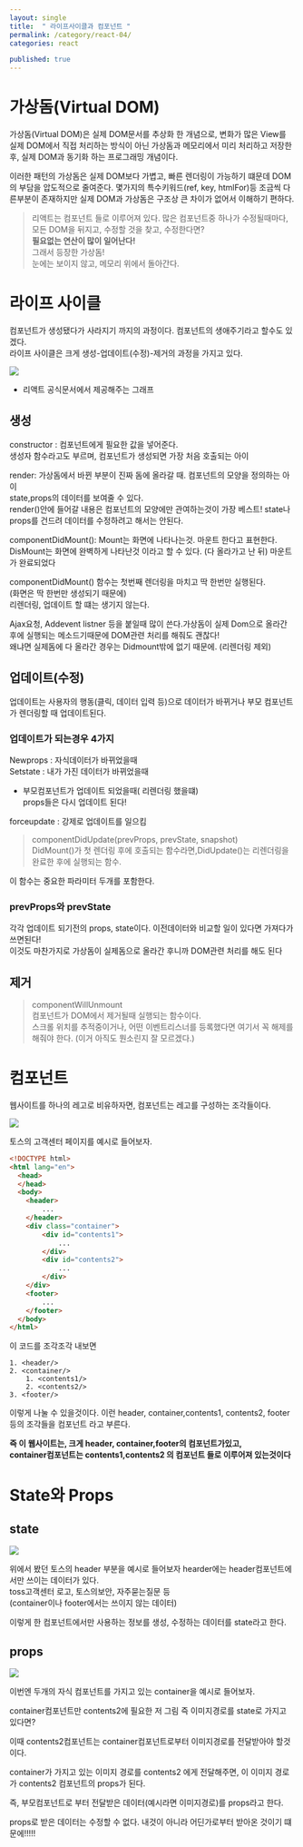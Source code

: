 ```yaml
---
layout: single
title:  " 라이프사이클과 컴포넌트 "
permalink: /category/react-04/
categories: react

published: true
---
```


# 가상돔(Virtual DOM)

가상돔(Virtual DOM)은 실제 DOM문서를 추상화 한 개념으로, 변화가 많은 View를 실제 DOM에서 직접 처리하는 방식이 아닌 가상돔과 메모리에서 미리 처리하고 저장한 후, 실제 DOM과 동기화 하는 프로그래밍 개념이다.  

이러한 패턴의 가상돔은 실제 DOM보다 가볍고, 빠른 렌더링이 가능하기 떄문데 DOM의 부담을 압도적으로 줄여준다. 몇가지의 특수키워드(ref, key, htmlFor)등 조금씩 다른부분이 존재하지만 실제 DOM과 가상돔은 구조상 큰 차이가 없어서 이해하기 편하다.

> 리액트는 컴포넌트 들로 이루어져 있다.
많은 컴포넌트중 하나가 수정될때마다, 모든 DOM을 뒤지고, 수정할 것을 찾고, 수정한다면?  
**필요없는 연산이 많이 일어난다!**  
그래서 등장한 가상돔!  
눈에는 보이지 않고, 메모리 위에서 돌아간다.

# 라이프 사이클

컴포넌트가 생성됐다가 사라지기 까지의 과정이다.  컴포넌트의 생애주기라고 할수도 있겠다.  
라이프 사이클은 크게 생성-업데이트(수정)-제거의 과정을 가지고 있다.

![](https://ifh.cc/g/sZMjxZ.png)
- 리액트 공식문서에서 제공해주는 그래프

## 생성

constructor : 컴포넌트에게 필요한 값을 넣어준다.  
생성자 함수라고도 부르며, 컴포넌트가 생성되면 가장 처음 호출되는 아이

render: 가상돔에서 바뀐 부분이 진짜 돔에 올라갈 때. 컴포넌트의 모양을 정의하는 아이  
state,props의 데이터를 보여줄 수 있다.  
render()안에 들어갈 내용은 컴포넌트의 모양에만 관여하는것이 가장 베스트! state나 props를 건드려 데이터를 수정하려고 해서는 안된다.

componentDidMount():
Mount는 화면에 나타나는것. 마운트 한다고 표현한다. 
DisMount는 화면에 완벽하게 나타난것 이라고 할 수 있다. (다 올라가고 난 뒤) 마운트가 완료되었다

componentDidMount() 함수는 첫번째 렌더링을 마치고 딱 한번만 실행된다.  
(화면은 딱 한번만 생성되기 때문에)  
리렌더링, 업데이트 할 떄는 생기지 않는다. 

Ajax요청, Addevent listner 등을 붙일때 많이 쓴다.가상돔이 실제 Dom으로 올라간 후에 실행되는 메소드기때문에 DOM관련 처리를 해줘도 괜찮다!  
왜냐면 실제돔에 다 올라간 경우는 Didmount밖에 없기 때문에. (리렌더링 제외)

## 업데이트(수정)

업데이트는 사용자의 행동(클릭, 데이터 입력 등)으로 데이터가 바뀌거나 부모 컴포넌트가 렌더링할 때 업데이트된다.


### 업데이트가 되는경우 4가지
Newprops : 자식데이터가 바뀌었을때  
Setstate : 내가 가진 데이터가 바뀌었을때  
+ 부모컴포넌트가 업데이트 되었을때( 리렌더링 했을떄)  
props들은 다시 업데이트 된다!

forceupdate :  강제로 업데이트를 일으킴

> componentDidUpdate(prevProps, prevState, snapshot)  
DidMount()가 첫 렌더링 후에 호출되는 함수라면,DidUpdate()는 리렌더링을 완료한 후에 실행되는 함수.  

이 함수는 중요한 파라미터 두개를 포함한다.  
### prevProps와 prevState
각각 업데이트 되기전의 props, state이다. 이전데이터와 비교할 일이 있다면 가져다가 쓰면된다!  
이것도 마찬가지로 가상돔이 실제돔으로 올라간 후니까 DOM관련 처리를 해도 된다

## 제거

> componentWillUnmount  
컴포넌트가 DOM에서 제거될때 실행되는 함수이다.  
스크롤 위치를 추적중이거나, 어떤 이벤트리스너를 등록했다면 여기서 꼭 해제를 해줘야 한다. (이거 아직도 뭔소린지 잘 모르겠다.)

# 컴포넌트
웹사이트를 하나의 레고로 비유하자면, 컴포넌트는 레고를 구성하는 조각들이다.

![](https://ifh.cc/g/yvqHYW.png)

토스의 고객센터 페이지를 예시로 들어보자.

```html
<!DOCTYPE html>
<html lang="en">
  <head>
  </head>
  <body>
    <header> 
        ...
    </header>
    <div class="container">
        <div id="contents1">
            ...
        </div>
        <div id="contents2">
            ...
        </div>
    </div>
    <footer>
        ...
    </footer>
  </body>
</html>
```

이 코드를 조각조각 내보면
```
1. <header/>
2. <container/>
    1. <contents1/>
    2. <contents2/>
3. <footer/>
```
이렇게 나눌 수 있을것이다.
이런 header, container,contents1, contents2, footer 등의 조각들을 컴포넌트 라고 부른다.

**즉 이 웹사이트는, 크게 header, container,footer의 컴포넌트가있고,  
container컴포넌트는 contents1,contents2 의 컴포넌트 들로 이루어져 있는것이다**

# State와 Props

## state 
 ![](https://ifh.cc/g/TzGGq8.png)

 위에서 봤던 토스의 header 부분을 예시로 들어보자 
 hearder에는 header컴포넌트에서만 쓰이는 데이터가 있다.  
 toss고객센터 로고, 토스의보안, 자주묻는질문 등  
 (container이나 footer에서는 쓰이지 않는 데이터)  
 
 이렇게 한 컴포넌트에서만 사용하는 정보를 생성, 수정하는 데이터를 state라고 한다.

 ## props
![](https://ifh.cc/g/6sq8Ra.png)

이번엔 두개의 자식 컴포넌트를 가지고 있는 container을 예시로 들어보자.

container컴포넌트만 contents2에 필요한 저 그림 즉 이미지경로를 state로 가지고 있다면?  

이때 contents2컴포넌트는 container컴포넌트로부터 이미지경로를 전달받아야 할것이다.

container가 가지고 있는 이미지 경로를 contents2 에게 전달해주면, 이 이미지 경로가 contents2 컴포넌트의 props가 된다.

즉, 부모컴포넌트로 부터 전달받은 데이터(예시라면 이미지경로)를 props라고 한다.

props로 받은 데이터는 수정할 수 없다. 내것이 아니라 어딘가로부터 받아온 것이기 떄문에!!!!!